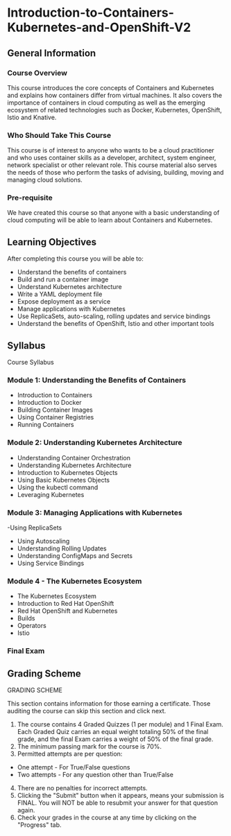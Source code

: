 # Introduction-to-Containers-Kubernetes-and-OpenShift-V2

## General Information

### Course Overview

This course introduces the core concepts of Containers and Kubernetes and explains how containers differ from virtual machines. It also covers the importance of containers in cloud computing as well as the emerging ecosystem of related technologies such as Docker, Kubernetes, OpenShift, Istio and Knative.

### Who Should Take This Course
This course is of interest to anyone who wants to be a cloud practitioner and who uses container skills as a developer, architect, system engineer, network specialist or other relevant role.  This course material also serves the needs of those who perform the tasks of advising, building, moving and managing cloud solutions. 

### Pre-requisite

We have created this course so that anyone with a basic understanding of cloud computing will be able to learn about Containers and Kubernetes. 

## Learning Objectives
After completing this course you will be able to:

- Understand the benefits of containers
- Build and run a container image
- Understand Kubernetes architecture
- Write a YAML deployment file
- Expose deployment as a service
- Manage applications with Kubernetes
- Use ReplicaSets, auto-scaling, rolling updates and service bindings
- Understand the benefits of OpenShift, Istio and other important tools

## Syllabus
Course Syllabus

### Module 1: Understanding the Benefits of Containers 

- Introduction to Containers
- Introduction to Docker
- Building Container Images
- Using Container Registries
- Running Containers

### Module 2: Understanding Kubernetes Architecture

- Understanding Container Orchestration
- Understanding Kubernetes Architecture
- Introduction to Kubernetes Objects
- Using Basic Kubernetes Objects
- Using the kubectl command
- Leveraging Kubernetes

### Module 3: Managing Applications with Kubernetes

 -Using ReplicaSets
- Using Autoscaling
- Understanding Rolling Updates
- Understanding ConfigMaps and Secrets
- Using Service Bindings

### Module 4 - The Kubernetes Ecosystem

- The Kubernetes Ecosystem
- Introduction to Red Hat OpenShift
- Red Hat OpenShift and Kubernetes
- Builds
- Operators
- Istio

### Final Exam

## Grading Scheme
GRADING SCHEME

This section contains information for those earning a certificate. Those auditing the course can skip this section and click next.

1. The course contains 4 Graded Quizzes (1 per module) and 1 Final Exam. Each Graded Quiz carries an equal weight totaling 50% of the final grade, and the final Exam carries a weight of 50% of the final grade.
2. The minimum passing mark for the course is 70%.
3. Permitted attempts are per question:
- One attempt - For True/False questions
- Two attempts - For any question other than True/False
4. There are no penalties for incorrect attempts.
5. Clicking the "Submit" button when it appears, means your submission is FINAL.  You will NOT be able to resubmit your answer for that question again.
6. Check your grades in the course at any time by clicking on the "Progress" tab.
